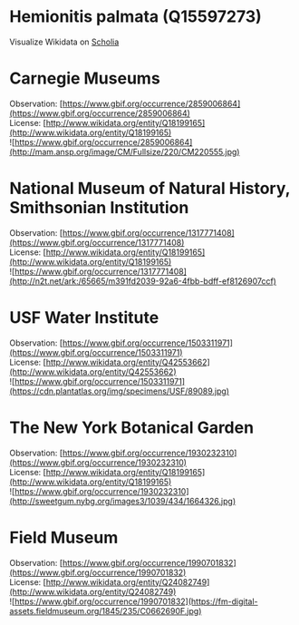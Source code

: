 
Hemionitis palmata (Q15597273)
==============================
  
Visualize Wikidata on [Scholia](https://scholia.toolforge.org/taxon/Q15597273)
# Carnegie Museums
  
Observation: [https://www.gbif.org/occurrence/2859006864](https://www.gbif.org/occurrence/2859006864)  
License: [http://www.wikidata.org/entity/Q18199165](http://www.wikidata.org/entity/Q18199165)  
![https://www.gbif.org/occurrence/2859006864](http://mam.ansp.org/image/CM/Fullsize/220/CM220555.jpg)
# National Museum of Natural History, Smithsonian Institution
  
Observation: [https://www.gbif.org/occurrence/1317771408](https://www.gbif.org/occurrence/1317771408)  
License: [http://www.wikidata.org/entity/Q18199165](http://www.wikidata.org/entity/Q18199165)  
![https://www.gbif.org/occurrence/1317771408](http://n2t.net/ark:/65665/m391fd2039-92a6-4fbb-bdff-ef8126907ccf)
# USF Water Institute
  
Observation: [https://www.gbif.org/occurrence/1503311971](https://www.gbif.org/occurrence/1503311971)  
License: [http://www.wikidata.org/entity/Q42553662](http://www.wikidata.org/entity/Q42553662)  
![https://www.gbif.org/occurrence/1503311971](https://cdn.plantatlas.org/img/specimens/USF/89089.jpg)
# The New York Botanical Garden
  
Observation: [https://www.gbif.org/occurrence/1930232310](https://www.gbif.org/occurrence/1930232310)  
License: [http://www.wikidata.org/entity/Q18199165](http://www.wikidata.org/entity/Q18199165)  
![https://www.gbif.org/occurrence/1930232310](http://sweetgum.nybg.org/images3/1039/434/1664326.jpg)
# Field Museum
  
Observation: [https://www.gbif.org/occurrence/1990701832](https://www.gbif.org/occurrence/1990701832)  
License: [http://www.wikidata.org/entity/Q24082749](http://www.wikidata.org/entity/Q24082749)  
![https://www.gbif.org/occurrence/1990701832](https://fm-digital-assets.fieldmuseum.org/1845/235/C0662690F.jpg)